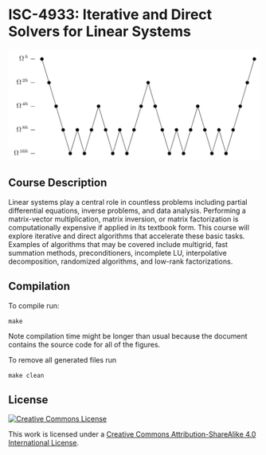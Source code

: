 # ISC-4933:  Iterative and Direct Solvers for Linear Systems

![](./fig/PDF/gmg-mu-3-cycle.png)

## Course Description
Linear systems play a central role in countless problems including partial differential equations,
inverse problems, and data analysis. Performing a matrix-vector multiplication, matrix inversion,
or matrix factorization is computationally expensive if applied in its textbook form. This course will
explore iterative and direct algorithms that accelerate these basic tasks. Examples of algorithms
that may be covered include multigrid, fast summation methods, preconditioners, incomplete LU,
interpolative decomposition, randomized algorithms, and low-rank factorizations.

## Compilation

To compile run:
```
make
```

Note compilation time might be longer than usual because the document contains the source code for 
all of the figures.

To remove all generated files run
```
make clean
```


## License
[![Creative Commons License](https://i.creativecommons.org/l/by-sa/4.0/88x31.png)](http://creativecommons.org/licenses/by-sa/4.0/)

This work is licensed under a [Creative Commons Attribution-ShareAlike 4.0 International License](http://creativecommons.org/licenses/by-sa/4.0/).
